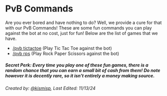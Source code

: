 # PvB Commands

Are you ever bored and have nothing to do? Well, we provide a cure for that with our PvB Commands! These are some fun commands you can play against the bot at no cost, just for fun! Below are the list of games that we have.

- [/pvb tictactoe](https://github.com/ketarre/information/blob/main/%CE%B9%CE%B9%CE%B9%CE%B9pvb_tictactoe.md) (Play Tic Tac Toe against the bot)
- [/pvb rps](https://github.com/ketarre/information/blob/main/%CE%B9%CE%B9%CE%B9%CE%B9pvb_rps.md) (Play Rock Paper Scissors against the bot)

##### Secret Perk: Every time you play one of these fun games, there is a random chance that you can earn a small bit of cash from them! Do note however it is decently rare, so it isn't entirely a money making source.


###### Created by: [@kismisp](https://discordapp.com/users/1206865169846632450), Last Edited: 11/13/24
